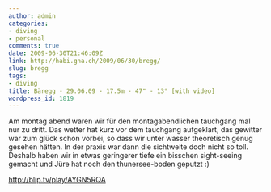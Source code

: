 ```yaml
---
author: admin
categories:
- diving
- personal
comments: true
date: 2009-06-30T21:46:09Z
link: http://habi.gna.ch/2009/06/30/bregg/
slug: bregg
tags:
- diving
title: Bäregg - 29.06.09 - 17.5m - 47" - 13° [with video]
wordpress_id: 1819
---
```


Am montag abend waren wir für den montagabendlichen tauchgang mal nur zu dritt. Das wetter hat kurz vor dem tauchgang aufgeklart, das gewitter war zum glück schon vorbei, so dass wir unter wasser theoretisch genug gesehen hätten. In der praxis war dann die sichtweite doch nicht so toll. Deshalb haben wir in etwas geringerer tiefe ein bisschen sight-seeing gemacht und Jüre hat noch den thunersee-boden geputzt :)

http://blip.tv/play/AYGN5RQA
